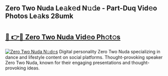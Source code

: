 ## Zero Two Nuda Le𝚊k𝚎d N𝚞𝚍e - Part-Duq Vid𝚎o Photos Le𝚊ks 28umk

# <h2><a href="http://fbclgv.evod.top/?m=Zero+Two+Nuda">🔗 👉🔴 Zero Two Nuda Vid𝚎o Ph𝚘t𝚘s</a></h2>

[![Zero Two Nuda N𝚞d𝚎s](https://i.imgur.com/8V9OHl7.gif)](http://fbclgv.evod.top/?m=Zero+Two+Nuda)
Digital personality Zero Two Nuda specializing in dance and lifestyle content on social platforms. Thought-provoking speaker Zero Two Nuda, known for their engaging presentations and thought-provoking ideas. 
